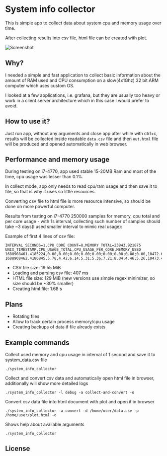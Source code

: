# System info collector

This is simple app to collect data about system cpu and memory usage over time.

After collecting results into csv file, html file can be created with plot.

![Screenshot](https://github.com/qarmin/czkawka/assets/41945903/58371709-996a-41cf-a352-d28addf24ad9)

## Why?

I needed a simple and fast application to collect basic information about the amount of RAM used and CPU consumption on
a slow(4x1Ghz) 32 bit ARM computer which uses custom OS.

I looked at a few applications, i.e. grafana, but they are usually too heavy or work in a client server architecture
which in this case I would prefer to avoid.

## How to use it?

Just run app, without any arguments and close app after while with ctrl+c, results will be collected inside
readable `data.csv` file and then `out.html` file will be produced and opened automatically in web browser.

## Performance and memory usage

During testing on i7-4770, app used stable 15-20MB Ram and most of the time, cpu usage was lesser than 0.1%.

In collect mode, app only needs to read cpu/ram usage and then save it to file, so that is why it uses so little
resources.

Converting csv file to html file is more resource intensive, so should be done on more powerful computer.

Results from testing on i7-4770 250000 samples for memory, cpu total and per core usage - with 1s interval, collecting
such number of samples should take ~3 days(I used smaller interval to mimic real usage):

Example of first 4 lines of csv file:

```
INTERVAL_SECONDS=1,CPU_CORE_COUNT=8,MEMORY_TOTAL=23943.921875
UNIX_TIMESTAMP,CPU_USAGE_TOTAL,CPU_USAGE_PER_CORE,MEMORY_USED
1688908461.4185224,0.00,0.00;0.00;0.00;0.00;0.00;0.00;0.00;0.00,10472.640625
1688908462.4186845,5.78,4.42;6.14;5.31;5.36;7.21;8.04;4.46;5.26,10473.49609375
```

- CSV file size: 19.55 MiB
- Loading and parsing csv file: 407 ms
- HTML file size: 129 MiB (new versions use simple regex minimizer, so size should be ~30% smaller)
- Creating html file: 1.68 s

## Plans

- Rotating files
- Allow to track certain process memory/cpu usage
- Creating backups of data if file already exists

## Example commands

Collect used memory and cpu usage in interval of 1 second and save it to system_data.csv file

```
./system_info_collector
```

Collect and convert csv data and automatically open html file in browser, additionally will show more detailed logs

```
./system_info_collector -l debug -a collect-and-convert -o
```

Convert csv data file into html document with plot and open it in browser

```
./system_info_collector -a convert -d /home/user/data.csv -p /home/user/plot.html -o
```

Shows help about available arguments

```
./system_info_collector 
```

## License